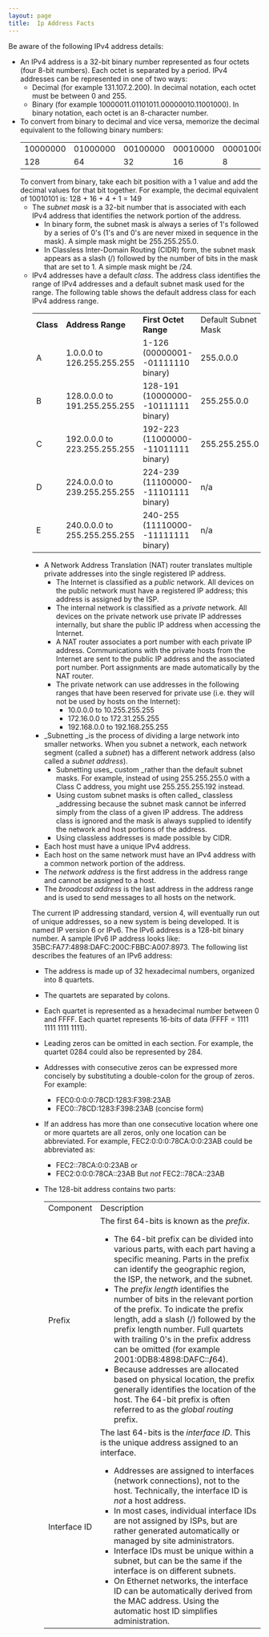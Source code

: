 ```yaml
---
layout: page
title:  Ip Address Facts
---
```


Be aware of the following IPv4 address details:

  * An IPv4 address is a 32-bit binary number represented as four octets (four 8-bit numbers). Each octet is separated by a period. IPv4 addresses can be represented in one of two ways: 
    * Decimal (for example 131.107.2.200). In decimal notation, each octet must be between 0 and 255\. 
    * Binary (for example 10000011.01101011.00000010.11001000). In binary notation, each octet is an 8-character number. 
  * To convert from binary to decimal and vice versa, memorize the decimal equivalent to the following binary numbers: <table>
<tr> <td>10000000</td> <td>01000000</td> <td>00100000</td> <td>00010000</td>
<td>00001000</td> <td>00000100</td> <td>00000010</td> <td>00000001</td>

</tr>

<tr> <td>128</td> <td>64</td> <td>32</td> <td>16</td> <td>8</td> <td>4</td>
<td>2</td> <td>1</td>

</tr> </table> To convert from binary, take each bit position with a 1 value
and add the decimal values for that bit together. For example, the decimal
equivalent of 10010101 is: 128 + 16 + 4 + 1 = 149

  * The _subnet mask_ is a 32-bit number that is associated with each IPv4 address that identifies the network portion of the address. 
    * In binary form, the subnet mask is always a series of 1's followed by a series of 0's (1's and 0's are never mixed in sequence in the mask). A simple mask might be 255.255.255.0. 
    * In Classless Inter-Domain Routing (CIDR) form, the subnet mask appears as a slash (/) followed by the number of bits in the mask that are set to 1. A simple mask might be /24.
  * IPv4 addresses have a default _class_. The address class identifies the range of IPv4 addresses and a default subnet mask used for the range. The following table shows the default address class for each IPv4 address range. <table>
<tr> <td><b>Class</b></td> <td><b>Address Range</b></td> <td><b>First Octet
Range</b></td> <td>Default Subnet Mask</td> <td>CIDR Notation</td>

</tr>

<tr> <td>A</td> <td>1.0.0.0 to 126.255.255.255</td> <td>1-126  
(00000001--01111110 binary)</td> <td>255.0.0.0</td> <td>/8</td>

</tr>

<tr> <td>B</td> <td>128.0.0.0 to 191.255.255.255</td> <td>128-191  
(10000000--10111111 binary)</td> <td>255.255.0.0</td> <td>/16</td>

</tr>

<tr> <td>C</td> <td>192.0.0.0 to 223.255.255.255</td> <td>192-223  
(11000000--11011111 binary)</td> <td>255.255.255.0</td> <td>/24</td>

</tr>

<tr> <td>D</td> <td>224.0.0.0 to 239.255.255.255</td> <td>224-239  
(11100000--11101111 binary)</td> <td>n/a</td> <td>n/a</td>

</tr>

<tr> <td>E</td> <td>240.0.0.0 to 255.255.255.255</td> <td>240-255  
(11110000--11111111 binary)</td> <td>n/a</td> <td>n/a</td>

</tr> </table>

  * A Network Address Translation (NAT) router translates multiple private addresses into the single registered IP address. 
    * The Internet is classified as a _public_ network. All devices on the public network must have a registered IP address; this address is assigned by the ISP. 
    * The internal network is classified as a _private_ network. All devices on the private network use private IP addresses internally, but share the public IP address when accessing the Internet. 
    * A NAT router associates a port number with each private IP address. Communications with the private hosts from the Internet are sent to the public IP address and the associated port number. Port assignments are made automatically by the NAT router. 
    * The private network can use addresses in the following ranges that have been reserved for private use (i.e. they will not be used by hosts on the Internet): 
      * 10.0.0.0 to 10.255.255.255 
      * 172.16.0.0 to 172.31.255.255 
      * 192.168.0.0 to 192.168.255.255
  * _Subnetting _is the process of dividing a large network into smaller networks. When you subnet a network, each network segment (called a _subnet_) has a different network address (also called a _subnet address_). 
    * Subnetting uses_ custom _rather than the default subnet masks. For example, instead of using 255.255.255.0 with a Class C address, you might use 255.255.255.192 instead. 
    * Using custom subnet masks is often called_ classless _addressing because the subnet mask cannot be inferred simply from the class of a given IP address. The address class is ignored and the mask is always supplied to identify the network and host portions of the address.
    * Using classless addresses is made possible by CIDR. 
  * Each host must have a unique IPv4 address.
  * Each host on the same network must have an IPv4 address with a common network portion of the address. 
  * The _network address_ is the first address in the address range and cannot be assigned to a host.
  * The _broadcast address_ is the last address in the address range and is used to send messages to all hosts on the network.

The current IP addressing standard, version 4, will eventually run out of
unique addresses, so a new system is being developed. It is named IP version 6
or IPv6. The IPv6 address is a 128-bit binary number. A sample IPv6 IP address
looks like: 35BC:FA77:4898:DAFC:200C:FBBC:A007:8973. The following list
describes the features of an IPv6 address:

  * The address is made up of 32 hexadecimal numbers, organized into 8 quartets. 
  * The quartets are separated by colons. 
  * Each quartet is represented as a hexadecimal number between 0 and FFFF. Each quartet represents 16-bits of data (FFFF = 1111 1111 1111 1111). 
  * Leading zeros can be omitted in each section. For example, the quartet 0284 could also be represented by 284. 
  * Addresses with consecutive zeros can be expressed more concisely by substituting a double-colon for the group of zeros. For example: 
    * FEC0:0:0:0:78CD:1283:F398:23AB 
    * FEC0::78CD:1283:F398:23AB (concise form) 
  * If an address has more than one consecutive location where one or more quartets are all zeros, only one location can be abbreviated. For example, FEC2:0:0:0:78CA:0:0:23AB could be abbreviated as: 
    * FEC2::78CA:0:0:23AB or 
    * FEC2:0:0:0:78CA::23AB 
But _not_ FEC2::78CA::23AB

  * The 128-bit address contains two parts: <table>
<tr> <td>Component</td> <td>Description</td>

</tr>

<tr> <td>Prefix</td> <td>The first 64-bits is known as the <i>prefix</i>. <ul>

<li>The 64-bit prefix can be divided into various parts, with each part having
a specific meaning. Parts in the prefix can identify the geographic region,
the ISP, the network, and the subnet.

</li>

<li>The <i>prefix length</i> identifies the number of bits in the relevant
portion of the prefix. To indicate the prefix length, add a slash (/) followed
by the prefix length number. Full quartets with trailing 0's in the prefix
address can be omitted (for example 2001:0DB8:4898:DAFC::<b>/</b>64).

</li>

<li>Because addresses are allocated based on physical location, the prefix
generally identifies the location of the host. The 64-bit prefix is often
referred to as the <i>global routing</i> prefix.

</li></ul> </td>

</tr>

<tr> <td>Interface ID</td> <td>The last 64-bits is the <i>interface ID</i>.
This is the unique address assigned to an interface. <ul>

<li>Addresses are assigned to interfaces (network connections), not to the
host. Technically, the interface ID is <i>not</i> a host address.

</li>

<li>In most cases, individual interface IDs are not assigned by ISPs, but are
rather generated automatically or managed by site administrators.

</li>

<li>Interface IDs must be unique within a subnet, but can be the same if the
interface is on different subnets.

</li>

<li>On Ethernet networks, the interface ID can be automatically derived from
the MAC address. Using the automatic host ID simplifies administration.

</li></ul></td>

</tr> </table>

